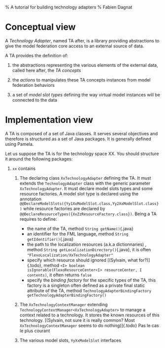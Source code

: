 % A tutorial for building technology adapters
% Fabien Dagnat

# Conceptual view

A *Technology Adapter*, named TA after, is a library providing
abstractions to give the model federation core access to an external
source of data.

A TA provides the definition of:

  1) the abstractions representing the various elements of the
external data, called here after, the *TA concepts*

  2) the *actions* to manipulates these TA concepts instances from model
  federation behaviors

  3) a set of *model slot types* defining the way virtual model
  instances will be connected to the data

# Implementation view

A TA is composed of a set of Java classes. It serves several
objectives and therefore is structured as a set of Java packages. It
is generally defined using Pamela.

Let us suppose the TA is for the technology space XX. You should
structure it around the following packages:

1) `xx` contains

    1) The declaring class `XxTechnologyAdapter` defining the TA. It
    must extends the `TechnologyAdapter` class with the generic
    parameter `XxTechnologyAdapter`. It must declare model slots types
    and some resource factories. A model slot type is declared using the
    annotation `@@DeclareModelSlots({Yy1XxModelSlot.class,Yy2XxModelSlot.class})`
    while resource factories are declared by
    `@@DeclareResourceTypes({XxZzResourceFactory.class})`. Being a TA requires to define:
    
       * the name of the TA, method `String getName()`{.java}
       * an identifier for the FML language, method `String getIdentifier()`{.java}
       * the path to the localization resources (a.k.a dictionnaries) , method
      `String getLocalizationDirectory()`{.java}, it is often `"FlexoLocalization/XxTechnologyAdapter"`
       * specify which resource should ignored [(Sylvain, what for?)]{.todo}, method
       `<I> boolean isIgnorable(FlexoResourceCenter<I> resourceCenter, I contents)`,
       it often returns `false`
       * specify the *binding factory* for the specific types of the TA, this factory
       is a singleton often defined as a private final static attribute of the TA,
       method `TechnologyAdapterBindingFactory getTechnologyAdapterBindingFactory()`
    
    2) The `XxTechnologyContextManager` extending `TechnologyContextManager<XxTechnologyAdapter>` to manage a context related to a technology. It stores the known resources of this technology. [(Sylvain, not sure it is really common? Most `XxTechnologyContextManager` seems to do nothing)]{.todo} Pas le cas le plus courant

    2) The various model slots, `YyXxModelSlot` interfaces

